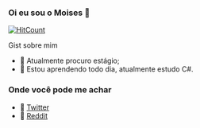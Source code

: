 ### Oi eu sou o Moises 👋

[![HitCount](http://hits.dwyl.com/Mo3ses/Mo3ses.svg)](http://hits.dwyl.com/Mo3ses/Mo3ses)

Gist sobre mim

- 🔭 Atualmente procuro estágio;
- 🌱 Estou aprendendo todo dia, atualmente estudo C#.

### Onde você pode me achar

- 🐣 [Twitter](https://twitter.com/Mo3ses_)
- 🤖 [Reddit](https://www.reddit.com/user/Mo3ses_)
